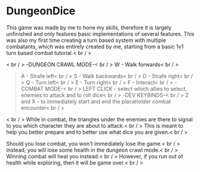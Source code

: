 # DungeonDice
This game was made by me to hone my skills, therefore it is largely unfinished and only features basic implementations of several features.
This was also my first time creating a turn based system with multiple combatants, which was entirely created by me, starting from a basic 1v1 turn based combat tutorial.< br / > 

<CONTROLS>< br / > 
-DUNGEON CRAWL MODE-< br / > 
W - Walk forwards< br / > 
>A - Strafe left< br / > 
S - Walk backwards< br / > 
D - Strafe right< br / > 
Q - Turn left< br / > 
E - Turn right< br / > 
F - Interact< br / > 
-COMBAT MODE-< br / > 
LEFT CLICK - select which allies to select, enemies to attack and  to roll dice< br / > 
-DEV KEYBINDS-< br / > 
Z and X - to immediately start and end the placeholder combat encounter< br / > 

<THINGS OF NOTE>< br / > 
While in combat, the triangles under the enemies are there to signal to you which character they are about to attack.< br / > 
This is meant to help you better prepare and to better use what dice you are given.< br / > 

Should you lose combat, you won't immediately lose the game.< br / > 
Instead, you will lose some health in the dungeon crawl mode.< br / > 
Winning combat will heal you instead.< br / > 
However, if you run out of health while exploring, then it will be game over.< br / > 
